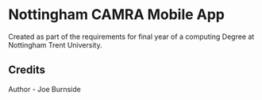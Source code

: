 # Nottingham CAMRA Mobile App

Created as part of the requirements for final year of a computing Degree at Nottingham Trent University.


## Credits

Author - Joe Burnside
